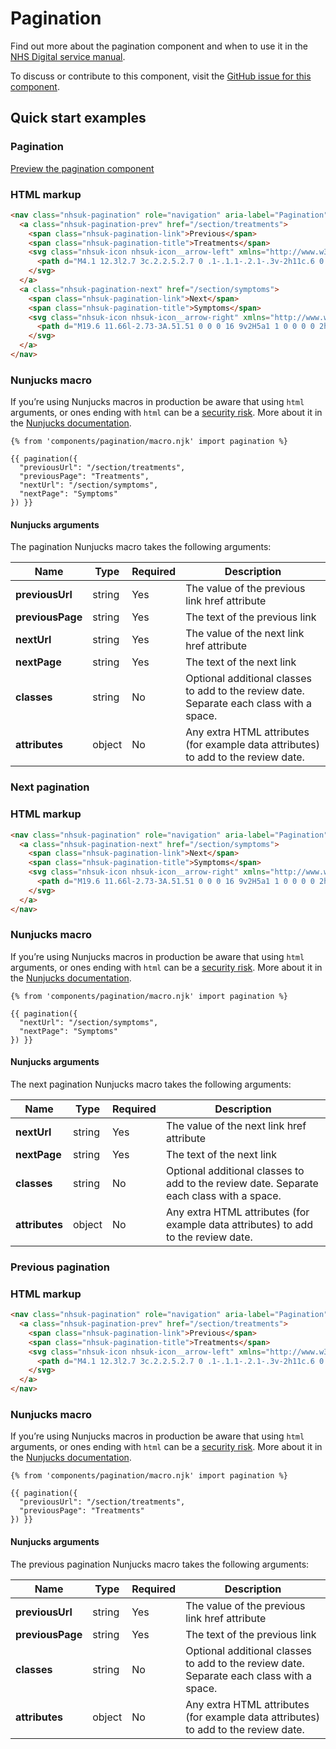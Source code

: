 # Pagination

Find out more about the pagination component and when to use it in the [NHS Digital service manual](https://beta.nhs.uk/service-manual/patterns/).

To discuss or contribute to this component, visit the [GitHub issue for this component](https://github.com/nhsuk/nhsuk-frontend/issues/174).

## Quick start examples

### Pagination

[Preview the pagination component](https://nhsuk.github.io/nhsuk-frontend/components/pagination.html)

### HTML markup

```html
<nav class="nhsuk-pagination" role="navigation" aria-label="Pagination">
  <a class="nhsuk-pagination-prev" href="/section/treatments">
    <span class="nhsuk-pagination-link">Previous</span>
    <span class="nhsuk-pagination-title">Treatments</span>
    <svg class="nhsuk-icon nhsuk-icon__arrow-left" xmlns="http://www.w3.org/2000/svg" viewBox="0 0 24 24" aria-hidden="true">
      <path d="M4.1 12.3l2.7 3c.2.2.5.2.7 0 .1-.1.1-.2.1-.3v-2h11c.6 0 1-.4 1-1s-.4-1-1-1h-11V9c0-.2-.1-.4-.3-.5h-.2c-.1 0-.3.1-.4.2l-2.7 3c0 .2 0 .4.1.6z"></path>
    </svg>
  </a>
  <a class="nhsuk-pagination-next" href="/section/symptoms">
    <span class="nhsuk-pagination-link">Next</span>
    <span class="nhsuk-pagination-title">Symptoms</span>
    <svg class="nhsuk-icon nhsuk-icon__arrow-right" xmlns="http://www.w3.org/2000/svg" viewBox="0 0 24 24" aria-hidden="true">
      <path d="M19.6 11.66l-2.73-3A.51.51 0 0 0 16 9v2H5a1 1 0 0 0 0 2h11v2a.5.5 0 0 0 .32.46.39.39 0 0 0 .18 0 .52.52 0 0 0 .37-.16l2.73-3a.5.5 0 0 0 0-.64z"></path>
    </svg>
  </a>
</nav>
```

### Nunjucks macro

If you’re using Nunjucks macros in production be aware that using `html` arguments, or ones ending with `html` can be a [security risk](https://en.wikipedia.org/wiki/Cross-site_scripting). More about it in the [Nunjucks documentation](https://mozilla.github.io/nunjucks/api.html#user-defined-templates-warning).

```
{% from 'components/pagination/macro.njk' import pagination %}

{{ pagination({
  "previousUrl": "/section/treatments",
  "previousPage": "Treatments",
  "nextUrl": "/section/symptoms",
  "nextPage": "Symptoms"
}) }}
```

#### Nunjucks arguments

The pagination Nunjucks macro takes the following arguments:

| Name                | Type     | Required  | Description  |
| --------------------|----------|-----------|--------------|
| **previousUrl**     | string   | Yes       | The value of the previous link href attribute |
| **previousPage**    | string   | Yes       | The text of the previous link |
| **nextUrl**         | string   | Yes       | The value of the next link href attribute |
| **nextPage**        | string   | Yes       | The text of the next link |
| **classes**         | string   | No        | Optional additional classes to add to the review date. Separate each class with a space. |
| **attributes**      | object   | No        | Any extra HTML attributes (for example data attributes) to add to the review date. |


### Next pagination

### HTML markup

```html
<nav class="nhsuk-pagination" role="navigation" aria-label="Pagination">
  <a class="nhsuk-pagination-next" href="/section/symptoms">
    <span class="nhsuk-pagination-link">Next</span>
    <span class="nhsuk-pagination-title">Symptoms</span>
    <svg class="nhsuk-icon nhsuk-icon__arrow-right" xmlns="http://www.w3.org/2000/svg" viewBox="0 0 24 24" aria-hidden="true">
      <path d="M19.6 11.66l-2.73-3A.51.51 0 0 0 16 9v2H5a1 1 0 0 0 0 2h11v2a.5.5 0 0 0 .32.46.39.39 0 0 0 .18 0 .52.52 0 0 0 .37-.16l2.73-3a.5.5 0 0 0 0-.64z"></path>
    </svg>
  </a>
</nav>
```

### Nunjucks macro

If you’re using Nunjucks macros in production be aware that using `html` arguments, or ones ending with `html` can be a [security risk](https://en.wikipedia.org/wiki/Cross-site_scripting). More about it in the [Nunjucks documentation](https://mozilla.github.io/nunjucks/api.html#user-defined-templates-warning).

```
{% from 'components/pagination/macro.njk' import pagination %}

{{ pagination({
  "nextUrl": "/section/symptoms",
  "nextPage": "Symptoms"
}) }}
```

#### Nunjucks arguments

The next pagination Nunjucks macro takes the following arguments:

| Name                | Type     | Required  | Description  |
| --------------------|----------|-----------|--------------|
| **nextUrl**         | string   | Yes       | The value of the next link href attribute |
| **nextPage**        | string   | Yes       | The text of the next link |
| **classes**         | string   | No        | Optional additional classes to add to the review date. Separate each class with a space. |
| **attributes**      | object   | No        | Any extra HTML attributes (for example data attributes) to add to the review date. |


### Previous pagination

### HTML markup

```html
<nav class="nhsuk-pagination" role="navigation" aria-label="Pagination">
  <a class="nhsuk-pagination-prev" href="/section/treatments">
    <span class="nhsuk-pagination-link">Previous</span>
    <span class="nhsuk-pagination-title">Treatments</span>
    <svg class="nhsuk-icon nhsuk-icon__arrow-left" xmlns="http://www.w3.org/2000/svg" viewBox="0 0 24 24" aria-hidden="true">
      <path d="M4.1 12.3l2.7 3c.2.2.5.2.7 0 .1-.1.1-.2.1-.3v-2h11c.6 0 1-.4 1-1s-.4-1-1-1h-11V9c0-.2-.1-.4-.3-.5h-.2c-.1 0-.3.1-.4.2l-2.7 3c0 .2 0 .4.1.6z"></path>
    </svg>
  </a>
</nav>
```

### Nunjucks macro

If you’re using Nunjucks macros in production be aware that using `html` arguments, or ones ending with `html` can be a [security risk](https://en.wikipedia.org/wiki/Cross-site_scripting). More about it in the [Nunjucks documentation](https://mozilla.github.io/nunjucks/api.html#user-defined-templates-warning).

```
{% from 'components/pagination/macro.njk' import pagination %}

{{ pagination({
  "previousUrl": "/section/treatments",
  "previousPage": "Treatments"
}) }}
```

#### Nunjucks arguments

The previous pagination Nunjucks macro takes the following arguments:

| Name                | Type     | Required  | Description  |
| --------------------|----------|-----------|--------------|
| **previousUrl**     | string   | Yes       | The value of the previous link href attribute |
| **previousPage**    | string   | Yes       | The text of the previous link |
| **classes**         | string   | No        | Optional additional classes to add to the review date. Separate each class with a space. |
| **attributes**      | object   | No        | Any extra HTML attributes (for example data attributes) to add to the review date. |
